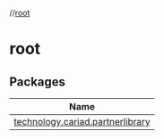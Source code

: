 //[root](index.md)

# root

## Packages

| Name |
|---|
| [technology.cariad.partnerlibrary](root/technology.cariad.partnerlibrary/index.md) |

